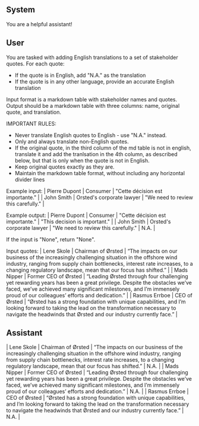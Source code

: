 ## System

You are a helpful assistant!

## User


You are tasked with adding English translations to a set of stakeholder quotes. For each quote:
- If the quote is in English, add "N.A." as the translation
- If the quote is in any other language, provide an accurate English translation

Input format is a markdown table with stakeholder names and quotes.
Output should be a markdown table with three columns: name, original quote, and translation.

IMPORTANT RULES:
- Never translate English quotes to English - use "N.A." instead.
- Only and always translate non-English quotes.
- If the original quote, in the third column of the md table is not in english, translate it and add the tranlsation in the 4th column, as described below, but that is only when the quote is not in English.
- Keep original quotes exactly as they are.
- Maintain the markdown table format, without including any horizontal divider lines

Example input:
| Pierre Dupont | Consumer | "Cette décision est importante." |
| John Smith | Orsted's corporate lawyer | "We need to review this carefully." |

Example output:
| Pierre Dupont | Consumer | "Cette décision est importante." | "This decision is important." |
| John Smith | Orsted's corporate lawyer | "We need to review this carefully." | N.A. |

If the input is "None", return "None".

Input quotes:
| Lene Skole | Chairman of Ørsted | “The impacts on our business of the increasingly challenging situation in the offshore wind industry, ranging from supply chain bottlenecks, interest rate increases, to a changing regulatory landscape, mean that our focus has shifted.” |
| Mads Nipper | Former CEO of Ørsted | “Leading Ørsted through four challenging yet rewarding years has been a great privilege. Despite the obstacles we’ve faced, we’ve achieved many significant milestones, and I’m immensely proud of our colleagues’ efforts and dedication.” |
| Rasmus Errboe | CEO of Ørsted | “Ørsted has a strong foundation with unique capabilities, and I’m looking forward to taking the lead on the transformation necessary to navigate the headwinds that Ørsted and our industry currently face.” |
        

## Assistant

| Lene Skole | Chairman of Ørsted | “The impacts on our business of the increasingly challenging situation in the offshore wind industry, ranging from supply chain bottlenecks, interest rate increases, to a changing regulatory landscape, mean that our focus has shifted.” | N.A. |
| Mads Nipper | Former CEO of Ørsted | “Leading Ørsted through four challenging yet rewarding years has been a great privilege. Despite the obstacles we’ve faced, we’ve achieved many significant milestones, and I’m immensely proud of our colleagues’ efforts and dedication.” | N.A. |
| Rasmus Errboe | CEO of Ørsted | “Ørsted has a strong foundation with unique capabilities, and I’m looking forward to taking the lead on the transformation necessary to navigate the headwinds that Ørsted and our industry currently face.” | N.A. |


